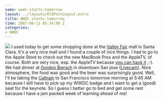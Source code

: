 ```yaml
--- 
name: wwdc-starts-tomorrow
layout: ../layouts/OldPostLayout.astro
title: WWDC starts tomorrow
time: 2007-06-11 05:34:00 Z
categories: 
- WWDC
---
```

<img src="http://www.sanjoseca.gov/images/citlogopart.gif" border="0"> I used today to get some shopping done at the <a href="http://westfield.com/valleyfair/">Valley Fair</a> mall in Santa Clara. It's a very nice mall and I found a couple of nice things. I had to go to the Apple Store to check out the new MacBook Pros and the AppleTV, of course. Both are very nice, esp. the AppleTV because <a href="http://www.appletvhacks.net/">you can hack it</a> ;-).
We had dinner at <a href="http://www.gordonbiersch.com/restaurants/index.php?pg=location&sub=loc&amp;location_id=19">Gordon Biersch</a> in downtown San jose (<a href="http://mthamilton.ucolick.org/hamcam/">Livecam</a>). Nice atmosphere, the food was good and the beer was surprisingly good.
Well, I'll be taking the <a href="http://caltrain.com/">Caltrain</a> to San Francisco tomorrow morning at 5:45 AM because I still have to pick up my WWDC badge and I want to get a (good) seat for the keynote. So I guess I better go to bed and get some rest because I have a jam packed week of learning ahead of me!
